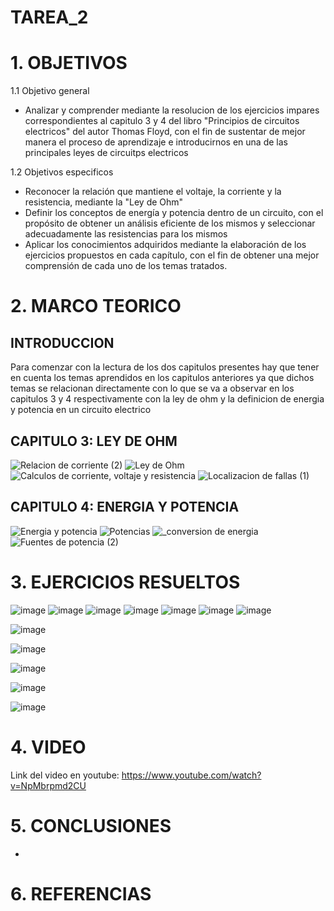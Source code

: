 # TAREA_2
# 1. OBJETIVOS 
1.1 Objetivo general
* Analizar y comprender mediante la resolucion de los ejercicios impares correspondientes al capitulo 3 y 4 del libro "Principios de circuitos electricos" del autor Thomas Floyd, con el fin de sustentar de mejor manera el proceso de aprendizaje e introducirnos  en una de las principales leyes de circuitps electricos 

1.2 Objetivos especificos
* Reconocer la relación que mantiene el voltaje, la corriente y la resistencia, mediante la "Ley de Ohm"
* Definir los conceptos de energía y potencia dentro de un circuito, con el propósito de obtener un análisis eficiente de los mismos y seleccionar adecuadamente las resistencias para los mismos
* Aplicar los conocimientos adquiridos mediante la elaboración de los ejercicios propuestos en cada capítulo, con el fin de obtener una mejor comprensión de cada uno de los temas tratados.

# 2. MARCO TEORICO
## INTRODUCCION
Para comenzar con la lectura de los dos capitulos presentes hay que tener en cuenta los temas aprendidos en los capitulos anteriores ya que dichos temas se relacionan directamente con lo que se va a observar en los capitulos 3 y 4 respectivamente con la ley de ohm y la definicion de energia y potencia en un circuito electrico 
## CAPITULO 3: LEY DE OHM
![Relacion de corriente  (2)](https://user-images.githubusercontent.com/116832991/202388924-1eeeaf4c-175e-49fb-978c-045cfafd8e8e.png)
![Ley de Ohm](https://user-images.githubusercontent.com/116832991/202389010-68136b7a-07df-4911-a84e-bc36ad2dcfa5.png)
![Calculos de corriente, voltaje y resistencia ](https://user-images.githubusercontent.com/116832991/202389120-f46ea77a-65d3-42eb-be71-a599822563af.png)
![Localizacion de fallas (1)](https://user-images.githubusercontent.com/116832991/202389190-78dea458-a1ee-4c87-8b4a-84b752691821.png)

## CAPITULO 4: ENERGIA Y POTENCIA
![Energia y potencia ](https://user-images.githubusercontent.com/116832991/202389353-100d2ae5-3dd6-4343-9754-7ccb5652c5f1.png)
![Potencias ](https://user-images.githubusercontent.com/116832991/202389456-1aaf9709-dd46-49b8-b142-58344b0c4d72.png)
![_conversion de energia](https://user-images.githubusercontent.com/116832991/202389522-c8c8d27b-e1f6-4f88-9d3d-f191f004c342.png)
![Fuentes de potencia  (2)](https://user-images.githubusercontent.com/116832991/202389597-7da022a9-5245-4bc0-9358-419f6d77d19a.png)

# 3. EJERCICIOS RESUELTOS
![image](https://user-images.githubusercontent.com/116832991/202509996-3c955a7d-55d6-46d2-a4b7-dee2aca51206.png)
![image](https://user-images.githubusercontent.com/116832991/202510891-d7e3dd0d-3c09-4854-b1d9-15bbdedf0d0e.png)
![image](https://user-images.githubusercontent.com/116832991/202511028-e240df76-ddeb-46d9-af0d-e40fc3e0f5c9.png)
![image](https://user-images.githubusercontent.com/116832991/202511120-0bb0cef7-20ee-4087-88e0-28272c0e507b.png)
![image](https://user-images.githubusercontent.com/116832991/202511181-aa12fc33-8a32-4022-b9aa-245976dd01d8.png)
![image](https://user-images.githubusercontent.com/116832991/202511241-e8c20fdf-c4f5-482f-b2fe-8c6376941866.png)
![image](https://user-images.githubusercontent.com/116832991/202511300-dbecb446-4740-44d1-afda-4e4babd1cfce.png)

![image](https://user-images.githubusercontent.com/116832991/202512163-9ed6e478-bb7d-43bd-a69f-3fa0d2a5fee9.png)

![image](https://user-images.githubusercontent.com/116832991/202512312-f5dc7123-75aa-4e00-b3b9-f24e85bcde53.png)

![image](https://user-images.githubusercontent.com/116832991/202512466-b3a639b3-6320-4b1a-b278-976987157a4f.png)

![image](https://user-images.githubusercontent.com/116832991/202512552-9bba075b-4196-4437-bf08-6a7285be7824.png)

![image](https://user-images.githubusercontent.com/116832991/202512675-a3c42b44-8e63-46e4-8c3b-86e682b2c803.png)

# 4. VIDEO
Link del video en youtube: https://www.youtube.com/watch?v=NpMbrpmd2CU
# 5. CONCLUSIONES
* 
# 6. REFERENCIAS 


